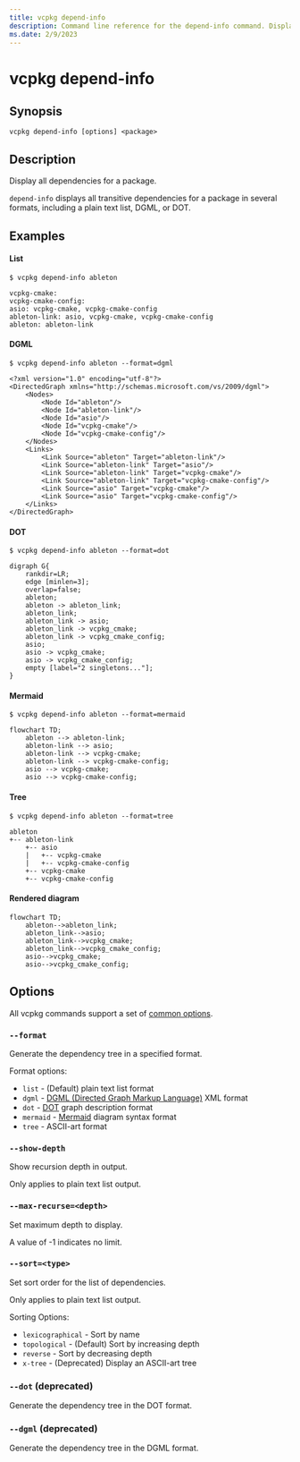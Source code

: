 ```yaml
---
title: vcpkg depend-info
description: Command line reference for the depend-info command. Display all dependencies for a package.
ms.date: 2/9/2023
---
```

# vcpkg depend-info

## Synopsis

```no-highlight
vcpkg depend-info [options] <package>
```

## Description

Display all dependencies for a package.

`depend-info` displays all transitive dependencies for a package in several formats, including a plain text list, DGML, or DOT.

## Examples

#### List
```console
$ vcpkg depend-info ableton

vcpkg-cmake:
vcpkg-cmake-config:
asio: vcpkg-cmake, vcpkg-cmake-config
ableton-link: asio, vcpkg-cmake, vcpkg-cmake-config
ableton: ableton-link
```

#### DGML
```console
$ vcpkg depend-info ableton --format=dgml

<?xml version="1.0" encoding="utf-8"?>
<DirectedGraph xmlns="http://schemas.microsoft.com/vs/2009/dgml">
    <Nodes>
        <Node Id="ableton"/>
        <Node Id="ableton-link"/>
        <Node Id="asio"/>
        <Node Id="vcpkg-cmake"/>
        <Node Id="vcpkg-cmake-config"/>
    </Nodes>
    <Links>
        <Link Source="ableton" Target="ableton-link"/>
        <Link Source="ableton-link" Target="asio"/>
        <Link Source="ableton-link" Target="vcpkg-cmake"/>
        <Link Source="ableton-link" Target="vcpkg-cmake-config"/>
        <Link Source="asio" Target="vcpkg-cmake"/>
        <Link Source="asio" Target="vcpkg-cmake-config"/>
    </Links>
</DirectedGraph>
```

#### DOT
```console
$ vcpkg depend-info ableton --format=dot

digraph G{
    rankdir=LR;
    edge [minlen=3];
    overlap=false;
    ableton;
    ableton -> ableton_link;
    ableton_link;
    ableton_link -> asio;
    ableton_link -> vcpkg_cmake;
    ableton_link -> vcpkg_cmake_config;
    asio;
    asio -> vcpkg_cmake;
    asio -> vcpkg_cmake_config;
    empty [label="2 singletons..."];
}
```

#### Mermaid
```console
$ vcpkg depend-info ableton --format=mermaid

flowchart TD;
    ableton --> ableton-link;
    ableton-link --> asio;
    ableton-link --> vcpkg-cmake;
    ableton-link --> vcpkg-cmake-config;
    asio --> vcpkg-cmake;
    asio --> vcpkg-cmake-config;
```

#### Tree
```console
$ vcpkg depend-info ableton --format=tree

ableton
+-- ableton-link
    +-- asio
    |   +-- vcpkg-cmake
    |   +-- vcpkg-cmake-config
    +-- vcpkg-cmake
    +-- vcpkg-cmake-config
```

#### Rendered diagram
```mermaid
flowchart TD;
    ableton-->ableton_link;
    ableton_link-->asio;
    ableton_link-->vcpkg_cmake;
    ableton_link-->vcpkg_cmake_config;
    asio-->vcpkg_cmake;
    asio-->vcpkg_cmake_config;
```

## Options

All vcpkg commands support a set of [common options](common-options.md).

### `--format`
Generate the dependency tree in a specified format.

Format options:
- `list` - (Default) plain text list format
- `dgml` - [DGML (Directed Graph Markup Language)](https://en.wikipedia.org/wiki/DGML) XML format
- `dot` - [DOT](https://en.wikipedia.org/wiki/DOT_(graph_description_language)) graph description format
- `mermaid` - [Mermaid](https://mermaid.js.org/intro/) diagram syntax format
- `tree` - ASCII-art format

### `--show-depth`
Show recursion depth in output.

Only applies to plain text list output.

### `--max-recurse=<depth>`
Set maximum depth to display.

A value of -1 indicates no limit.

### `--sort=<type>`
Set sort order for the list of dependencies.

Only applies to plain text list output.

Sorting Options:

- `lexicographical` - Sort by name
- `topological` - (Default) Sort by increasing depth
- `reverse` - Sort by decreasing depth
- `x-tree` - (Deprecated) Display an ASCII-art tree

### `--dot` (deprecated)
Generate the dependency tree in the DOT format.

### `--dgml` (deprecated)
Generate the dependency tree in the DGML format.
